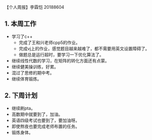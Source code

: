 【个人周报】李霖恺 20188604

 ## 1. 本周工作
  - 学习了c++
    - 完成了王和兴老师cpp5的作业。
    - 完成vj上的作业，感觉题目越来越难了，都不需要用英文设置障碍了。
    - 做题总是运行超时，要学习一下优化算法了。
  - 继续线性代数的学习，在矩阵的转化方面还有点蒙。
  - 继续健美操训练，好累。
  - 混过了思修的期中考。
  - 继续体育锻炼。
 ## 2. 下周计划
  - 继续刷pta。
  - 高数期中就要到了，加油。
  - 英语四级考试也要到了，要加油呀。
  - 即使熬夜也要完成老师布置的任务。
  - 锻炼身体。
